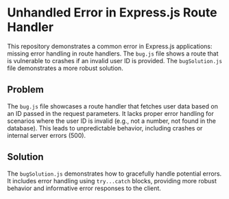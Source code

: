 # Unhandled Error in Express.js Route Handler
This repository demonstrates a common error in Express.js applications: missing error handling in route handlers.  The `bug.js` file shows a route that is vulnerable to crashes if an invalid user ID is provided. The `bugSolution.js` file demonstrates a more robust solution.

## Problem
The `bug.js` file showcases a route handler that fetches user data based on an ID passed in the request parameters.  It lacks proper error handling for scenarios where the user ID is invalid (e.g., not a number, not found in the database).  This leads to unpredictable behavior, including crashes or internal server errors (500).

## Solution
The `bugSolution.js` demonstrates how to gracefully handle potential errors.  It includes error handling using `try...catch` blocks, providing more robust behavior and informative error responses to the client.